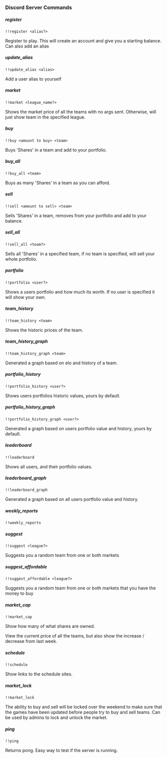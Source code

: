 ### Discord Server Commands

##### register
```
!!register <alias?>
```
Register to play. This will create an account and give you a starting balance. Can also add an alias

##### update_alias
```
!!update_alias <alias>
```
Add a user alias to yourself

##### market
```
!!market <league_name?>
```
Shows the market price of all the teams with no args sent. Otherwise, will just show team in the specified league.

##### buy
```
!!buy <amount to buy> <team>
```
Buys 'Shares' in a team and add to your portfolio.

##### buy_all
```
!!buy_all <team>
```
Buys as many 'Shares' in a team as you can afford.

##### sell
```
!!sell <amount to sell> <team>
```
Sells 'Shares' in a team, removes from your portfolio and add to your balance.

##### sell_all
```
!!sell_all <team?>
```
Sells all 'Shares' in a specified team, if no team is specified, will sell your whole portfolio.

##### portfolio
```
!!portfolio <user?>
```
Shows a users portfolio and how much its worth. If no user is specified it will show your own.

##### team_history
```
!!team_history <team>
```
Shows the historic prices of the team.

##### team_history_graph
```
!!team_history_graph <team>
```
Generated a graph based on elo and history of a team.

##### portfolio_history
```
!!portfolio_history <user?>
```
Shows users portfolios historic values, yours by default.

##### portfolio_history_graph
```
!!portfolio_history_graph <user?>
```
Generated a graph based on users portfolio value and history, yours by default.

##### leaderboard
```
!!leaderboard
```
Shows all users, and their portfolio values.

##### leaderboard_graph
```
!!leaderboard_graph
```
Generated a graph based on all users portfolio value and history.

##### weekly_reports
```
!!weekly_reports
```

##### suggest
```
!!suggest <league?>
```
Suggests you a random team from one or both markets

##### suggest_affordable
```
!!suggest_affordable <league?>
```
Suggests you a random team from one or both markets that you have the money to buy

##### market_cap
```
!!market_cap
```

Show how many of what shares are owned.

View the current price of all the teams, but also show the increase / decrease from last week.

##### schedule
```
!!schedule
```
Show links to the schedule sites.

##### market_lock
```
!!market_lock
```
The ability to buy and sell will be locked over the weekend to make sure that the games have been updated before people try to buy and sell teams.
Can be used by admins to lock and unlock the market.

##### ping
```
!!ping
```
Returns pong. Easy way to test if the server is running.
